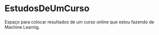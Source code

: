 # EstudosDeUmCurso
Espaço para colocar resultados de um curso online que estou fazendo de Machine Learnig.
